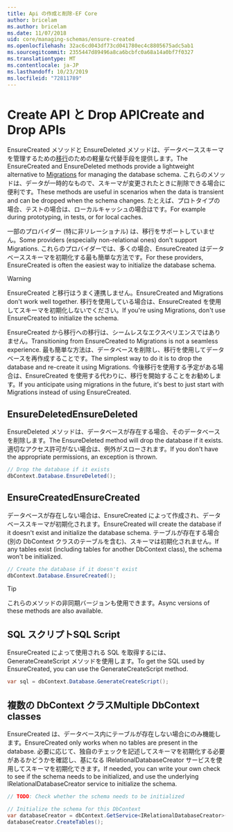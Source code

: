 ```yaml
---
title: Api の作成と削除-EF Core
author: bricelam
ms.author: bricelam
ms.date: 11/07/2018
uid: core/managing-schemas/ensure-created
ms.openlocfilehash: 32ac6cd043df73cd041780ec4c8805675adc5ab1
ms.sourcegitcommit: 2355447d89496a8ca6bcbfc0a68a14a0bf7f0327
ms.translationtype: MT
ms.contentlocale: ja-JP
ms.lasthandoff: 10/23/2019
ms.locfileid: "72811789"
---
```

# <a name="create-and-drop-apis"></a><span data-ttu-id="45503-102">Create API と Drop API</span><span class="sxs-lookup"><span data-stu-id="45503-102">Create and Drop APIs</span></span>

<span data-ttu-id="45503-103">EnsureCreated メソッドと EnsureDeleted メソッドは、データベーススキーマを管理するための[移行](migrations/index.md)のための軽量な代替手段を提供します。</span><span class="sxs-lookup"><span data-stu-id="45503-103">The EnsureCreated and EnsureDeleted methods provide a lightweight alternative to [Migrations](migrations/index.md) for managing the database schema.</span></span> <span data-ttu-id="45503-104">これらのメソッドは、データが一時的なもので、スキーマが変更されたときに削除できる場合に便利です。</span><span class="sxs-lookup"><span data-stu-id="45503-104">These methods are useful in scenarios when the data is transient and can be dropped when the schema changes.</span></span> <span data-ttu-id="45503-105">たとえば、プロトタイプの場合、テストの場合は、ローカルキャッシュの場合はです。</span><span class="sxs-lookup"><span data-stu-id="45503-105">For example during prototyping, in tests, or for local caches.</span></span>

<span data-ttu-id="45503-106">一部のプロバイダー (特に非リレーショナル) は、移行をサポートしていません。</span><span class="sxs-lookup"><span data-stu-id="45503-106">Some providers (especially non-relational ones) don't support Migrations.</span></span> <span data-ttu-id="45503-107">これらのプロバイダーでは、多くの場合、EnsureCreated はデータベーススキーマを初期化する最も簡単な方法です。</span><span class="sxs-lookup"><span data-stu-id="45503-107">For these providers, EnsureCreated is often the easiest way to initialize the database schema.</span></span>

> [!WARNING]
> <span data-ttu-id="45503-108">EnsureCreated と移行はうまく連携しません。</span><span class="sxs-lookup"><span data-stu-id="45503-108">EnsureCreated and Migrations don't work well together.</span></span> <span data-ttu-id="45503-109">移行を使用している場合は、EnsureCreated を使用してスキーマを初期化しないでください。</span><span class="sxs-lookup"><span data-stu-id="45503-109">If you're using Migrations, don't use EnsureCreated to initialize the schema.</span></span>

<span data-ttu-id="45503-110">EnsureCreated から移行への移行は、シームレスなエクスペリエンスではありません。</span><span class="sxs-lookup"><span data-stu-id="45503-110">Transitioning from EnsureCreated to Migrations is not a seamless experience.</span></span> <span data-ttu-id="45503-111">最も簡単な方法は、データベースを削除し、移行を使用してデータベースを再作成することです。</span><span class="sxs-lookup"><span data-stu-id="45503-111">The simplest way to do it is to drop the database and re-create it using Migrations.</span></span> <span data-ttu-id="45503-112">今後移行を使用する予定がある場合は、EnsureCreated を使用する代わりに、移行を開始することをお勧めします。</span><span class="sxs-lookup"><span data-stu-id="45503-112">If you anticipate using migrations in the future, it's best to just start with Migrations instead of using EnsureCreated.</span></span>

## <a name="ensuredeleted"></a><span data-ttu-id="45503-113">EnsureDeleted</span><span class="sxs-lookup"><span data-stu-id="45503-113">EnsureDeleted</span></span>

<span data-ttu-id="45503-114">EnsureDeleted メソッドは、データベースが存在する場合、そのデータベースを削除します。</span><span class="sxs-lookup"><span data-stu-id="45503-114">The EnsureDeleted method will drop the database if it exists.</span></span> <span data-ttu-id="45503-115">適切なアクセス許可がない場合は、例外がスローされます。</span><span class="sxs-lookup"><span data-stu-id="45503-115">If you don't have the appropriate permissions, an exception is thrown.</span></span>

``` csharp
// Drop the database if it exists
dbContext.Database.EnsureDeleted();
```

## <a name="ensurecreated"></a><span data-ttu-id="45503-116">EnsureCreated</span><span class="sxs-lookup"><span data-stu-id="45503-116">EnsureCreated</span></span>

<span data-ttu-id="45503-117">データベースが存在しない場合は、EnsureCreated によって作成され、データベーススキーマが初期化されます。</span><span class="sxs-lookup"><span data-stu-id="45503-117">EnsureCreated will create the database if it doesn't exist and initialize the database schema.</span></span> <span data-ttu-id="45503-118">テーブルが存在する場合 (別の DbContext クラスのテーブルを含む)、スキーマは初期化されません。</span><span class="sxs-lookup"><span data-stu-id="45503-118">If any tables exist (including tables for another DbContext class), the schema won't be initialized.</span></span>

``` csharp
// Create the database if it doesn't exist
dbContext.Database.EnsureCreated();
```

> [!TIP]
> <span data-ttu-id="45503-119">これらのメソッドの非同期バージョンも使用できます。</span><span class="sxs-lookup"><span data-stu-id="45503-119">Async versions of these methods are also available.</span></span>

## <a name="sql-script"></a><span data-ttu-id="45503-120">SQL スクリプト</span><span class="sxs-lookup"><span data-stu-id="45503-120">SQL Script</span></span>

<span data-ttu-id="45503-121">EnsureCreated によって使用される SQL を取得するには、GenerateCreateScript メソッドを使用します。</span><span class="sxs-lookup"><span data-stu-id="45503-121">To get the SQL used by EnsureCreated, you can use the GenerateCreateScript method.</span></span>

``` csharp
var sql = dbContext.Database.GenerateCreateScript();
```

## <a name="multiple-dbcontext-classes"></a><span data-ttu-id="45503-122">複数の DbContext クラス</span><span class="sxs-lookup"><span data-stu-id="45503-122">Multiple DbContext classes</span></span>

<span data-ttu-id="45503-123">EnsureCreated は、データベース内にテーブルが存在しない場合にのみ機能します。</span><span class="sxs-lookup"><span data-stu-id="45503-123">EnsureCreated only works when no tables are present in the database.</span></span> <span data-ttu-id="45503-124">必要に応じて、独自のチェックを記述してスキーマを初期化する必要があるかどうかを確認し、基になる IRelationalDatabaseCreator サービスを使用してスキーマを初期化できます。</span><span class="sxs-lookup"><span data-stu-id="45503-124">If needed, you can write your own check to see if the schema needs to be initialized, and use the underlying IRelationalDatabaseCreator service to initialize the schema.</span></span>

``` csharp
// TODO: Check whether the schema needs to be initialized

// Initialize the schema for this DbContext
var databaseCreator = dbContext.GetService<IRelationalDatabaseCreator>();
databaseCreator.CreateTables();
```
